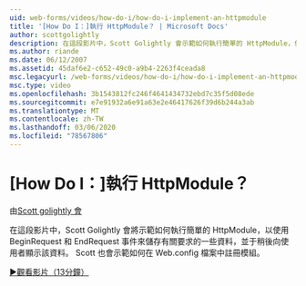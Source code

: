 ```yaml
---
uid: web-forms/videos/how-do-i/how-do-i-implement-an-httpmodule
title: '[How Do I：]執行 HttpModule？ | Microsoft Docs'
author: scottgolightly
description: 在這段影片中，Scott Golightly 會示範如何執行簡單的 HttpModule，使用 BeginRequest 和 EndRequest 事件來儲存有關 reques 的一些資料 。
ms.author: riande
ms.date: 06/12/2007
ms.assetid: 45daf6e2-c652-49c0-a9b4-2263f4ceada8
msc.legacyurl: /web-forms/videos/how-do-i/how-do-i-implement-an-httpmodule
msc.type: video
ms.openlocfilehash: 3b1543812fc246f4641434732ebd7c35f5d08ede
ms.sourcegitcommit: e7e91932a6e91a63e2e46417626f39d6b244a3ab
ms.translationtype: MT
ms.contentlocale: zh-TW
ms.lasthandoff: 03/06/2020
ms.locfileid: "78567806"
---
```

# <a name="how-do-i-implement-an-httpmodule"></a>[How Do I：]執行 HttpModule？

由[Scott golightly 會](https://github.com/scottgolightly)

在這段影片中，Scott Golightly 會將示範如何執行簡單的 HttpModule，以使用 BeginRequest 和 EndRequest 事件來儲存有關要求的一些資料，並于稍後向使用者顯示該資料。 Scott 也會示範如何在 Web.config 檔案中註冊模組。

[&#9654;觀看影片（13分鐘）](https://channel9.msdn.com/Blogs/ASP-NET-Site-Videos/how-do-i-implement-an-httpmodule)
